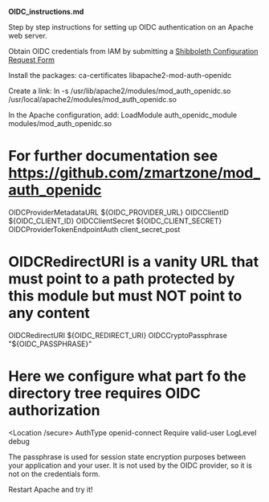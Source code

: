 **OIDC_instructions.md**

Step by step instructions for setting up OIDC authentication on an Apache web server.

Obtain OIDC credentials from IAM by submitting a [Shibboleth Configuration Request Form](https://its.umich.edu/accounts-access/shibboleth/configuration-request-form)

Install the packages:
ca-certificates
libapache2-mod-auth-openidc

Create a link:
ln -s /usr/lib/apache2/modules/mod_auth_openidc.so /usr/local/apache2/modules/mod_auth_openidc.so

In the Apache configuration, add:
LoadModule auth_openidc_module modules/mod_auth_openidc.so
# For further documentation see https://github.com/zmartzone/mod_auth_openidc
OIDCProviderMetadataURL ${OIDC_PROVIDER_URL}
OIDCClientID ${OIDC_CLIENT_ID}
OIDCClientSecret ${OIDC_CLIENT_SECRET}
OIDCProviderTokenEndpointAuth client_secret_post
# OIDCRedirectURI is a vanity URL that must point to a path protected by this module but must NOT point to any content
OIDCRedirectURI ${OIDC_REDIRECT_URI}
OIDCCryptoPassphrase "${OIDC_PASSPHRASE}"
# Here we configure what part fo the directory tree requires OIDC authorization
<Location /secure>
   AuthType openid-connect
   Require valid-user
   LogLevel debug
</Location>


The passphrase is used for session state encryption purposes between your application and your user.  It is not used by the OIDC provider, so it is not on the credentials form.

Restart Apache and try it!
